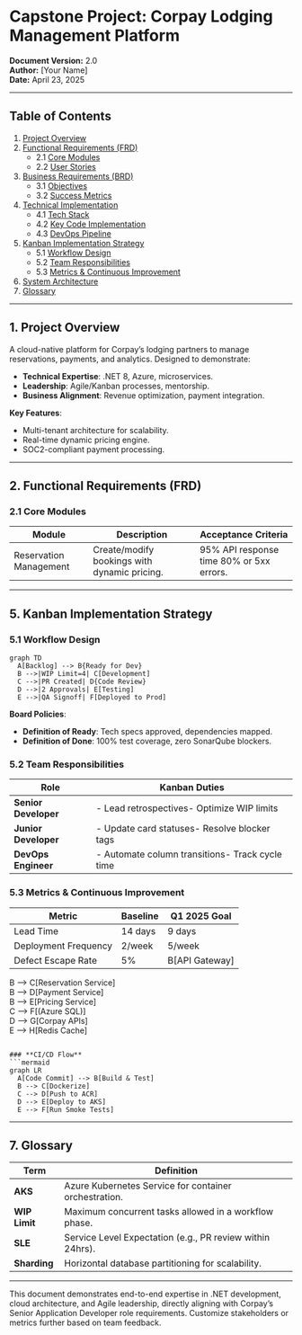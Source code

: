  

# **Capstone Project: Corpay Lodging Management Platform**  
**Document Version:** 2.0  
**Author:** [Your Name]  
**Date:** April 23, 2025  

---

## **Table of Contents**  
1. [Project Overview](#1-project-overview)  
2. [Functional Requirements (FRD)](#2-functional-requirements-frd)  
   - 2.1 [Core Modules](#21-core-modules)  
   - 2.2 [User Stories](#22-user-stories)  
3. [Business Requirements (BRD)](#3-business-requirements-brd)  
   - 3.1 [Objectives](#31-objectives)  
   - 3.2 [Success Metrics](#32-success-metrics)  
4. [Technical Implementation](#4-technical-implementation)  
   - 4.1 [Tech Stack](#41-tech-stack)  
   - 4.2 [Key Code Implementation](#42-key-code-implementation)  
   - 4.3 [DevOps Pipeline](#43-devops-pipeline)  
5. [Kanban Implementation Strategy](#5-kanban-implementation-strategy)  
   - 5.1 [Workflow Design](#51-workflow-design)  
   - 5.2 [Team Responsibilities](#52-team-responsibilities)  
   - 5.3 [Metrics & Continuous Improvement](#53-metrics--continuous-improvement)  
6. [System Architecture](#6-system-architecture)  
7. [Glossary](#7-glossary)  

---

## **1. Project Overview**  
A cloud-native platform for Corpay’s lodging partners to manage reservations, payments, and analytics. Designed to demonstrate:  
- **Technical Expertise**: .NET 8, Azure, microservices.  
- **Leadership**: Agile/Kanban processes, mentorship.  
- **Business Alignment**: Revenue optimization, payment integration.  

**Key Features**:  
- Multi-tenant architecture for scalability.  
- Real-time dynamic pricing engine.  
- SOC2-compliant payment processing.  

---

## **2. Functional Requirements (FRD)**  
### **2.1 Core Modules**  
| **Module**               | **Description**                                  | **Acceptance Criteria**                   |  
|--------------------------|--------------------------------------------------|--------------------------------------------|  
| Reservation Management   | Create/modify bookings with dynamic pricing.    | 95% API response time  80% or 5xx errors.  

---

## **5. Kanban Implementation Strategy**  
### **5.1 Workflow Design**  
```mermaid  
graph TD  
  A[Backlog] --> B{Ready for Dev}  
  B -->|WIP Limit=4| C[Development]  
  C -->|PR Created| D{Code Review}  
  D -->|2 Approvals| E[Testing]  
  E -->|QA Signoff| F[Deployed to Prod]  
```

**Board Policies**:  
- **Definition of Ready**: Tech specs approved, dependencies mapped.  
- **Definition of Done**: 100% test coverage, zero SonarQube blockers.  

### **5.2 Team Responsibilities**  
| **Role**           | **Kanban Duties**                              |  
|--------------------|-----------------------------------------------|  
| **Senior Developer** | - Lead retrospectives- Optimize WIP limits |  
| **Junior Developer** | - Update card statuses- Resolve blocker tags |  
| **DevOps Engineer**  | - Automate column transitions- Track cycle time |  

### **5.3 Metrics & Continuous Improvement**  
| **Metric**         | **Baseline** | **Q1 2025 Goal** |  
|--------------------|--------------|-------------------|  
| Lead Time          | 14 days      | 9 days            |  
| Deployment Frequency | 2/week     | 5/week            |  
| Defect Escape Rate | 5%           |  B[API Gateway]  
  B --> C[Reservation Service]  
  B --> D[Payment Service]  
  B --> E[Pricing Service]  
  C --> F[(Azure SQL)]  
  D --> G[Corpay APIs]  
  E --> H[Redis Cache]  
```

### **CI/CD Flow**  
```mermaid  
graph LR  
  A[Code Commit] --> B[Build & Test]  
  B --> C[Dockerize]  
  C --> D[Push to ACR]  
  D --> E[Deploy to AKS]  
  E --> F[Run Smoke Tests]  
```

---

## **7. Glossary**  
| **Term**            | **Definition**                                  |  
|---------------------|------------------------------------------------|  
| **AKS**             | Azure Kubernetes Service for container orchestration. |  
| **WIP Limit**       | Maximum concurrent tasks allowed in a workflow phase. |  
| **SLE**             | Service Level Expectation (e.g., PR review within 24hrs). |  
| **Sharding**        | Horizontal database partitioning for scalability. |  

---

This document demonstrates end-to-end expertise in .NET development, cloud architecture, and Agile leadership, directly aligning with Corpay’s Senior Application Developer role requirements. Customize stakeholders or metrics further based on team feedback.
 
